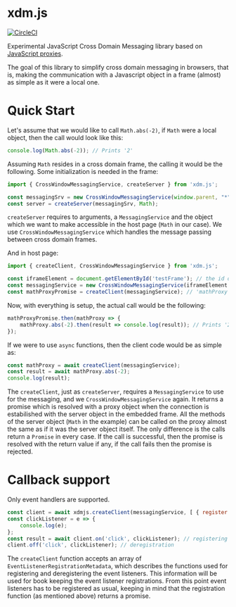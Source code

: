 # xdm.js
[![CircleCI](https://circleci.com/gh/Katona/xdm.js.svg?style=shield&circle-token=4fe7750d41525e10efd25cf28e42b5b07c8230f9)](https://circleci.com/gh/Katona/xdm.js)

Experimental JavaScript Cross Domain Messaging library based on [JavaScript proxies](https://developer.mozilla.org/en-US/docs/Web/JavaScript/Reference/Global_Objects/Proxy).

The goal of this library to simplify cross domain messaging in browsers, that is, making the communication with a Javascript object in a frame (almost) as simple as it were a local one.

# Quick Start
Let's assume that we would like to call `Math.abs(-2)`, if `Math` were a local object, then the call would look like this:

```javascript
console.log(Math.abs(-2)); // Prints '2'
```

Assuming `Math` resides in a cross domain frame, the calling it would be the following. Some initialization is needed in the frame:
```javascript
import { CrossWindowMessagingService, createServer } from 'xdm.js';

const messagingSrv = new CrossWindowMessagingService(window.parent, "*");
const server = createServer(messagingSrv, Math);
```
`createServer` requires to arguments, a `MessagingService` and the object which we want to make accessible in the host page (`Math` in our
case). We use `CrossWindowMessagingService` which handles the message passing between cross domain frames.

And in host page:
```javascript
import { createClient, CrossWindowMessagingService } from 'xdm.js';

const iframeElement = document.getElementById('testFrame'); // the id of the frame containing the `Math` object to be called
const messagingService = new CrossWindowMessagingService(iframeElement.contentWindow, "*");
const mathProxyPromise = createClient(messagingService); // 'mathProxy' is a promise which resolves with the proxy of 'Math'

```
Now, with everything is setup, the actual call would be the following:
```javascript
mathProxyPromise.then(mathProxy => {
    mathProxy.abs(-2).then(result => console.log(result)); // Prints '2'
});
```

If we were to use `async` functions, then the client code would be as simple as:
```javascript
const mathProxy = await createClient(messagingService);
const result = await mathProxy.abs(-2);
console.log(result);
```

The `createClient`, just as `createServer`, requires a `MessagingService` to use for the messaging, and we `CrossWindowMessagingService` again. It returns a promise which is resolved with a proxy object when the connection is estabilished with the server object in the embedded frame. All the methods of the server object (`Math` in the example) can be called on the proxy almost the same as if it was the server object itself. The only difference is the calls return a `Promise` in every case. If the call is successful, then the promise is resolved with the return value if any, if the call fails then the promise is rejected.

# Callback support

Only event handlers are supported.

```javascript
const client = await xdmjs.createClient(messagingService, [ { register: 'on', deregister: 'off' } ]);
const clickListener = e => {
    console.log(e);
};
const result = await client.on('click', clickListener); // registering the listener
client.off('click', clickListener); // deregistration
```

The `createClient` function accepts an array of `EventListenerRegistrationMetadata`, which describes the functions used for registering and
deregistering the event listeners. This information will be used for book keeping the event listener registrations. From this point event listeners has to be registered as usual, keeping in mind that the registration function (as mentioned above) returns a promise.